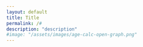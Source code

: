 ```yaml
---
layout: default
title: Title 
permalink: /#
description: "description"
#image: "/assets/images/age-calc-open-graph.png"
---
```

<!-- time zone map image and css, script  -->
<script type="text/javascript"  src="/assets/js/world-clockmap3.js"></script>
<link rel="stylesheet" href="{{ '/assets/css/worldmap.css' | relative_url }}">
<div data-page-type="world-map-timezones">
<div class="ad-container-wtd"><div data-fuse="23203724861" id="div-gpt-ad-1" class="margin-bottom-15"></div> </div>
<div id="timezones-map" style="width: 100%; height: 700px; margin-bottom: 0.8em;"></div>
<script type="text/javascript" src="/assets/js/world-clock-map-scripts.js"></script>
<script type="text/javascript" src="/assets/js/world-clock-map-moment-with-data.js"></script>
<script type="text/javascript" src="/assets/js/world-clockmap2.js"></script>





